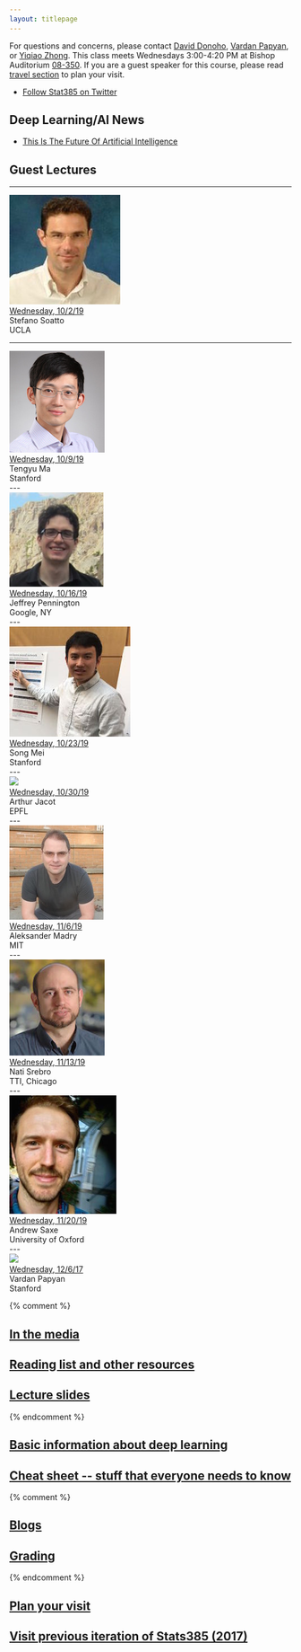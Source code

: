 ```yaml
---
layout: titlepage
---
```


For questions and concerns, please contact [David Donoho](https://profiles.stanford.edu/david-donoho), [Vardan Papyan](https://statistics.stanford.edu/people/vardan-papyan), or [Yiqiao Zhong](https://web.stanford.edu/~yiqiaoz/). This class meets Wednesdays 3:00-4:20 PM at Bishop Auditorium [08-350](https://campus-map.stanford.edu/?srch=Bishop+Auditorium). If you are a guest speaker for this course, please read [travel section](#plan-your-visit) to plan your visit. 

* [Follow Stat385 on Twitter](https://twitter.com/stats385?lang=en)  


## Deep Learning/AI News
 * [This Is The Future Of Artificial Intelligence](http://amp.timeinc.net/fortune/2016/06/15/future-of-work-2)


## [](#Lectures) Guest Lectures

---
<div class="speaker-wrap">
<div class="speakerphoto">
<img src="assets/img/StefanoSoatto.jpg">
</div>
<div class="card">
<a class="talkdate" href="./StefanoSoatto_lecture">Wednesday, 10/2/19</a> <br>
<span class="speaker">Stefano Soatto</span> <br>
<span class="speakerposition">UCLA</span>
</div>
</div>

---
<div class="speaker-wrap">
<div class="speakerphoto">
<img src="assets/img/TengyuMa.jpg">
</div>
<div class="card">
<a class="talkdate" href="./TengyuMa_lecture">Wednesday, 10/9/19</a> <br>
<span class="speaker">Tengyu Ma</span> <br>
<span class="speakerposition">Stanford</span>
</div>
</div>
---
<div class="speaker-wrap">
<div class="speakerphoto">
<img src="assets/img/JeffreyPennington.jpg">
</div>
<div class="card">
<a class="talkdate" href="./JeffreyPennington_lecture">Wednesday, 10/16/19</a> <br>
<span class="speaker">Jeffrey Pennington</span> <br>
<span class="speakerposition">Google, NY</span>
</div>
</div>
---
<div class="speaker-wrap">
<div class="speakerphoto">
<img src="assets/img/SongMei.jpg">
</div>
<div class="card">
<a class="talkdate" href="./SongMei_lecture">Wednesday, 10/23/19</a> <br>
<span class="speaker">Song Mei</span> <br>
<span class="speakerposition">Stanford</span>
</div>
</div>
---
<div class="speaker-wrap">
<div class="speakerphoto">
<img src="assets/img/ArthurJacot.jpg">
</div>
<div class="card">
<a class="talkdate" href="./ArthurJacot_lecture">Wednesday, 10/30/19</a> <br>
<span class="speaker">Arthur Jacot</span> <br>
<span class="speakerposition">EPFL</span>
</div>
</div>
---
<div class="speaker-wrap">
<div class="speakerphoto">
<img src="assets/img/AleksanderMadry.jpg">
</div>
<div class="card">
<a class="talkdate" href="./AleksanderMadry_lecture">Wednesday, 11/6/19</a> <br>
<span class="speaker">Aleksander Madry</span> <br>
<span class="speakerposition">MIT</span>
</div>
</div>
---
<div class="speaker-wrap">
<div class="speakerphoto">
<img src="assets/img/NatiSrebro.jpg">
</div>
<div class="card">
<a class="talkdate" href="./NatiSrebro_lecture">Wednesday, 11/13/19</a> <br>
<span class="speaker">Nati Srebro</span> <br>
<span class="speakerposition">TTI, Chicago</span>
</div>
</div>
---
<div class="speaker-wrap">
<div class="speakerphoto">
<img src="assets/img/AndrewSaxe.jpg">
</div>
<div class="card">
<a class="talkdate" href="./AndrewSaxe_lecture">Wednesday, 11/20/19</a> <br>
<span class="speaker">Andrew Saxe</span> <br>
<span class="speakerposition">University of Oxford</span>
</div>
</div>
---
<div class="speaker-wrap">
<div class="speakerphoto">
<img src="assets/img/VardanPapyan.png">
</div>
<div class="card">
<a class="talkdate" href="./papyan_lecture">Wednesday, 12/6/17</a> <br>
<span class="speaker">Vardan Papyan</span> <br>
<span class="speakerposition">Stanford</span>
</div>
</div>

{% comment %}

## [In the media](media)

## [Reading list and other resources](readings)

## [Lecture slides](lecture_slides)  

{% endcomment %}  

## [Basic information about deep learning](basicinfo)    

## [Cheat sheet -- stuff that everyone needs to know](cheat_sheet)    

{% comment %}

## [Blogs](blogs)

## [Grading](grading)

{% endcomment %}  

## [Plan your visit](speaker_visit)

## [Visit previous iteration of Stats385 (2017)](stats385_2017)
